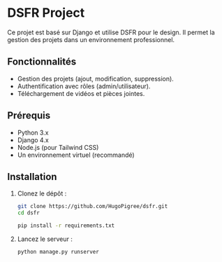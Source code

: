 # DSFR Project

Ce projet est basé sur Django et utilise DSFR pour le design. Il permet la gestion des projets dans un environnement professionnel.

## Fonctionnalités

- Gestion des projets (ajout, modification, suppression).
- Authentification avec rôles (admin/utilisateur).
- Téléchargement de vidéos et pièces jointes.

## Prérequis

- Python 3.x
- Django 4.x
- Node.js (pour Tailwind CSS)
- Un environnement virtuel (recommandé)

## Installation

1. Clonez le dépôt :
   ```bash
   git clone https://github.com/HugoPigree/dsfr.git
   cd dsfr

   pip install -r requirements.txt
   
2. Lancez le serveur :
   ```bash
   python manage.py runserver
